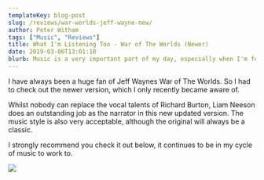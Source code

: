 ```yaml
---
templateKey: blog-post
slug: /reviews/war-worlds-jeff-wayne-new/
author: Peter Witham
tags: ["Music", "Reviews"]
title: What I'm Listening Too - War of The Worlds (Newer)
date: 2019-03-06T13:01:10
blurb: Music is a very important part of my day, especially when I'm focused on tasks like coding. I recently discovered the newer version of one of my favorite albums - War of The Worlds by Jeff Wayne. Here's my thoughts on this updated release.
---
```


I have always been a huge fan of Jeff Waynes War of The Worlds. So I had to check out the newer version, which I only recently became aware of.

Whilst nobody can replace the vocal talents of Richard Burton, Liam Neeson does an outstanding job as the narrator in this new updated version. The music style is also very acceptable, although the original will always be a classic.

I strongly recommend you check it out below, it continues to be in my cycle of music to work to.

<a href="https://www.amazon.com/gp/product/B009CAAGCG/ref=as_li_ss_il?ie=UTF8&psc=1&linkCode=li3&tag=pwsite0c-20&linkId=98e811b1cf71faf6655365cf1f73ac8f&language=en_US" target="_blank"><img border="0" src="https://ws-na.amazon-adsystem.com/widgets/q?_encoding=UTF8&ASIN=B009CAAGCG&Format=_SL250_&ID=AsinImage&MarketPlace=US&ServiceVersion=20070822&WS=1&tag=pwsite0c-20&language=en_US" ></a><img src="https://ir-na.amazon-adsystem.com/e/ir?t=pwsite0c-20&language=en_US&l=li3&o=1&a=B009CAAGCG" width="1" height="1" border="0" alt="" style="border:none !important; margin:0px !important;" />
